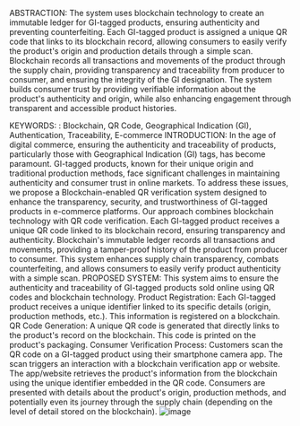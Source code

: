 ABSTRACTION:
The system uses blockchain technology to create an immutable ledger for GI-tagged products, ensuring authenticity and preventing counterfeiting.
Each GI-tagged product is assigned a unique QR code that links to its blockchain record, allowing consumers to easily verify the product's origin and production details through a simple scan.
Blockchain records all transactions and movements of the product through the supply chain, providing transparency and traceability from producer to consumer, and ensuring the integrity of the GI designation.
The system builds consumer trust by providing verifiable information about the product's authenticity and origin, while also enhancing engagement through transparent and accessible product histories.

KEYWORDS: : Blockchain, QR Code, Geographical Indication (GI), Authentication, Traceability, E-commerce
INTRODUCTION:
In the age of digital commerce, ensuring the authenticity and traceability of products, particularly those with Geographical Indication (GI) tags, has become paramount. 
GI-tagged products, known for their unique origin and traditional production methods, face significant challenges in maintaining authenticity and consumer trust in online markets. 
To address these issues, we propose a Blockchain-enabled QR verification system designed to enhance the transparency, security, and trustworthiness of GI-tagged products in e-commerce platforms.
Our approach combines blockchain technology with QR code verification. Each GI-tagged product receives a unique QR code linked to its blockchain record, ensuring transparency and authenticity. 
Blockchain's immutable ledger records all transactions and movements, providing a tamper-proof history of the product from producer to consumer. This system enhances supply chain transparency, combats counterfeiting, and allows consumers to easily verify product authenticity with a simple scan.
PROPOSED SYSTEM:
This system aims to ensure the authenticity and traceability of GI-tagged products sold online using QR codes and blockchain technology.
Product Registration: Each GI-tagged product receives a unique identifier linked to its specific details (origin, production methods, etc.). This information is registered on a blockchain.
QR Code Generation: A unique QR code is generated that directly links to the product's record on the blockchain. This code is printed on the product's packaging.
Consumer Verification Process:
Customers scan the QR code on a GI-tagged product using their smartphone camera app.
The scan triggers an interaction with a blockchain verification app or website.
The app/website retrieves the product's information from the blockchain using the unique identifier embedded in the QR code.
Consumers are presented with details about the product's origin, production methods, and potentially even its journey through the supply chain (depending on the level of detail stored on the blockchain).
![image](https://github.com/user-attachments/assets/6a781323-c658-4400-b5ba-a91af0b3a1a5)



